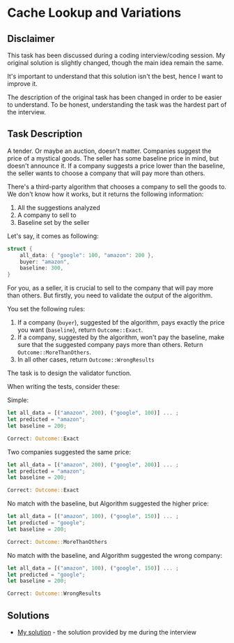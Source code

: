 # Cache Lookup and Variations

## Disclaimer

This task has been discussed during a coding interview/coding session.
My original solution is slightly changed, though the main idea remain
the same.

It's important to understand that this solution isn't the best, hence
I want to improve it. 

The description of the original task has been changed in order to be easier 
to understand. To be honest, understanding the task was the hardest part 
of the interview.

## Task Description

A tender. Or maybe an auction, doesn't matter. Companies suggest 
the price of a mystical goods. The seller has some baseline price in mind, 
but doesn't announce it. If a company suggests a price lower than the
baseline, the seller wants to choose a company that will pay more than others.

There's a third-party algorithm that chooses a company to sell the goods to. 
We don't know how it works, but it returns the following information:

1. All the suggestions analyzed
2. A company to sell to
3. Baseline set by the seller

Let's say, it comes as following:

```rust
struct {
    all_data: { "google": 100, "amazon": 200 },
    buyer: "amazon",
    baseline: 300,
}
```

For you, as a seller, it is crucial to sell to the company that will pay more 
than others. But firstly, you need to validate the output of the algorithm.

You set the following rules:

1. If a company (`buyer`), suggested bf the algorithm, pays exactly the price 
you want (`baseline`), return `Outcome::Exact`.
2. If a company, suggested by the algorithm, won't pay the baseline, make sure
that the suggested company pays more than others. Return `Outcome::MoreThanOthers`.
3. In all other cases, return `Outcome::WrongResults`

The task is to design the validator function.

When writing the tests, consider these:

Simple:

```rust
let all_data = [("amazon", 200), ("google", 100)] ... ;
let predicted = "amazon";
let baseline = 200;

Correct: Outcome::Exact
```

Two companies suggested the same price:

```rust
let all_data = [("amazon", 200), ("google", 200)] ... ;
let predicted = "amazon";
let baseline = 200;

Correct: Outcome::Exact
```

No match with the baseline, but Algorithm suggested the higher price:

```rust
let all_data = [("amazon", 100), ("google", 150)] ... ;
let predicted = "google";
let baseline = 200;

Correct: Outcome::MoreThanOthers
```

No match with the baseline, and Algorithm suggested the wrong company:

```rust
let all_data = [("amazon", 100), ("google", 150)] ... ;
let predicted = "google";
let baseline = 200;

Correct: Outcome::WrongResults
```

## Solutions

- [My solution](src/v1_baseline.rs) - the solution provided by me during the interview